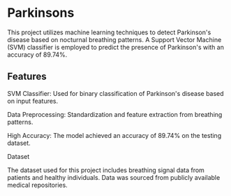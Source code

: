 # Parkinsons
This project utilizes machine learning techniques to detect Parkinson's disease based on nocturnal breathing patterns. A Support Vector Machine (SVM) classifier is employed to predict the presence of Parkinson's with an accuracy of 89.74%.

## Features

SVM Classifier: Used for binary classification of Parkinson's disease based on input features.

Data Preprocessing: Standardization and feature extraction from breathing patterns.

High Accuracy: The model achieved an accuracy of 89.74% on the testing dataset.

Dataset

The dataset used for this project includes breathing signal data from patients and healthy individuals. Data was sourced from publicly available medical repositories.
